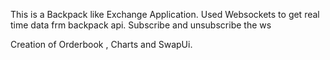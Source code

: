 This is a Backpack like Exchange Application.
Used Websockets to get real time data frm backpack api.
Subscribe and unsubscribe the ws

Creation of Orderbook , Charts and SwapUi.
